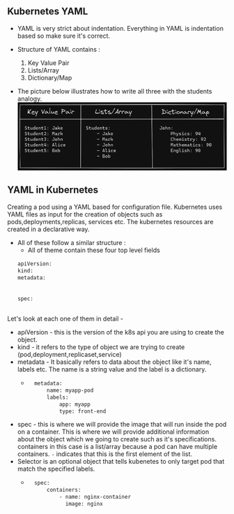 ## Kubernetes YAML

- YAML is very strict about indentation. Everything in YAML is indentation based so make sure it's correct.
- Structure of YAML contains :
    1. Key Value Pair
    2. Lists/Array
    3. Dictionary/Map

- The picture below illustrates how to write all three with the students analogy. 
![yaml-syntax-image](../../codeimages/kube-images/yaml.png)



## YAML in Kubernetes
Creating a pod using a YAML based for configuration file.
Kubernetes uses YAML files as input for the creation of objects such as pods,deployments,replicas, services etc. The kubernetes resources are created in a declarative way.  
- All of these follow a similar structure :
    - All of theme contain these four top level fields 
  ```
  apiVersion:
  kind:
  metadata:


  spec:


  ```
Let's look at each one of them in detail -
  - apiVersion - this is the version of the k8s api you are  using to create the object. 
  - kind - it refers to the type of object we are trying to create (pod,deployment,replicaset,service)
  - metadata - It basically refers to data about the object like it's name, labels etc. The name is a string value and the label is a dictionary. 
    - ```
        metadata: 
            name: myapp-pod
            labels:
                app: myapp
                type: front-end
        ```
  - spec - this is where we will provide the image that will run inside the pod on a container. This is where we will provide additional information about the object which we going to create such as it's specifications. containers in this case is a list/array because a pod can have multiple containers. `-` indicates that this is the first element of the list. 
  - Selector is an optional object that tells kubenetes to only target pod that match the specified labels.
    - ```
        spec:
            containers:
                - name: nginx-container
                  image: nginx



